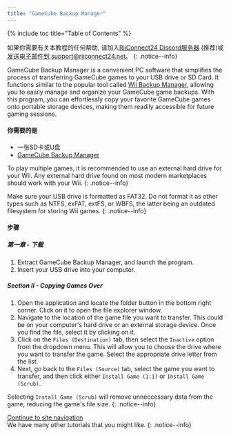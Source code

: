 ```yaml
---
title: "GameCube Backup Manager"
---
```


{% include toc title="Table of Contents" %}

如果你需要有关本教程的任何帮助, 请加入[RiiConnect24 Discord服务器](https://discord.gg/rc24) (推荐)或 [发送电子邮件到 support@riiconnect24.net](mailto:support@riiconnect24.net)。
{: .notice--info}

GameCube Backup Manager is a convenient PC software that simplifies the process of transferring GameCube games to your USB drive or SD Card. It functions similar to the popular tool called [Wii Backup Manager](wiibackupmanager), allowing you to easily manage and organize your GameCube game backups. With this program, you can effortlessly copy your favorite GameCube games onto portable storage devices, making them readily accessible for future gaming sessions.

#### 你需要的是

- 一张SD卡或U盘
- [GameCube Backup Manager](https://github.com/AxionDrak/GameCube-Backup-Manager/releases)

To play multiple games, it is recommended to use an external hard drive for your Wii. Any external hard drive found on most modern marketplaces should work with your Wii.
{: .notice--info}

Make sure your USB drive is formatted as FAT32. Do not format it as other types such as NTFS, exFAT, extFS, or WBFS, the latter being an outdated filesystem for storing Wii games.
{: .notice--info}

#### 步骤

##### 第一章 - 下载

1. Extract GameCube Backup Manager, and launch the program.
2. Insert your USB drive into your computer.

##### Section II - Copying Games Over

1. Open the application and locate the folder button in the bottom right corner. Click on it to open the file explorer window.
2. Navigate to the location of the game file you want to transfer. This could be on your computer's hard drive or an external storage device. Once you find the file, select it by clicking on it.
3. Click on the `Files (Destination)` tab, then select the `Inactive` option from the dropdown menu. This will allow you to choose the drive where you want to transfer the game. Select the appropriate drive letter from the list.
4. Next, go back to the `Files (Source)` tab, select the game you want to transfer, and then click either `Install Game (1:1)` or `Install Game (Scrub)`.

Selecting `Install Game (Scrub)` will remove unneccessary data from the game, reducing the game's file size.
{: .notice--info}

[Continue to site navigation](site-navigation)<br> We have many other tutorials that you might like.
{: .notice--info}
